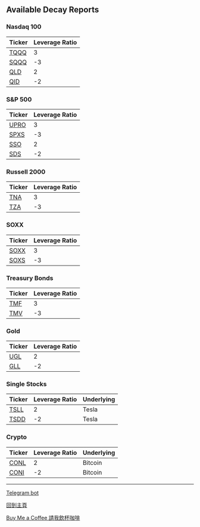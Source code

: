 ## Available Decay Reports

### Nasdaq 100

| Ticker          | Leverage Ratio |
| --------------- | -------------- |
| [TQQQ](TQQQ.md) | 3              |
| [SQQQ](SQQQ.md) | -3             |
| [QLD](QLD.md)   | 2              |
| [QID](QID.md)   | -2             |

### S&P 500

| Ticker          | Leverage Ratio |
| --------------- | -------------- |
| [UPRO](UPRO.md) | 3              |
| [SPXS](SPXS.md) | -3             |
| [SSO](SSO.md)   | 2              |
| [SDS](SDS.md)   | -2             |

### Russell 2000

| Ticker        | Leverage Ratio |
| ------------- | -------------- |
| [TNA](TNA.md) | 3              |
| [TZA](TZA.md) | -3             |

### SOXX

| Ticker        | Leverage Ratio |
| ------------- | -------------- |
| [SOXX](SOXX.md) | 3              |
| [SOXS](SOXS.md) | -3             |

### Treasury Bonds

| Ticker        | Leverage Ratio |
| ------------- | -------------- |
| [TMF](TMF.md) | 3              |
| [TMV](TMV.md) | -3             |

### Gold

| Ticker        | Leverage Ratio |
| ------------- | -------------- |
| [UGL](UGL.md) | 2              |
| [GLL](GLL.md) | -2             |

### Single Stocks

| Ticker          | Leverage Ratio | Underlying |
| --------------- | -------------- | ---------- |
| [TSLL](TSLL.md) | 2              | Tesla      |
| [TSDD](TSDD.md) | -2             | Tesla      |

### Crypto

| Ticker          | Leverage Ratio | Underlying |
| --------------- | -------------- | ---------- |
| [CONL](CONL.md) | 2              | Bitcoin    |
| [CONI](CONI.md) | -2             | Bitcoin    |

***

[Telegram bot](https://t.me/LeveragedETF_bot)

[回到主頁](https://outliersecon.github.io/Outliers-Investment/)

[Buy Me a Coffee 請我飲杯咖啡](https://buymeacoffee.com/outliersecon)
